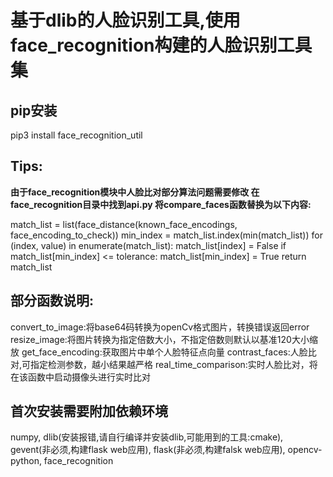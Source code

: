 # 基于dlib的人脸识别工具,使用face_recognition构建的人脸识别工具集

## pip安装
pip3 install face_recognition_util

## Tips:
**由于face_recognition模块中人脸比对部分算法问题需要修改
在face_recognition目录中找到api.py
将compare_faces函数替换为以下内容:**

match_list = list(face_distance(known_face_encodings, face_encoding_to_check))
min_index = match_list.index(min(match_list))
for (index, value) in enumerate(match_list):
    match_list[index] = False
if match_list[min_index] <= tolerance:
    match_list[min_index] = True
return match_list

## 部分函数说明:
convert_to_image:将base64码转换为openCv格式图片，转换错误返回error
resize_image:将图片转换为指定倍数大小，不指定倍数则默认以基准120大小缩放
get_face_encoding:获取图片中单个人脸特征点向量
contrast_faces:人脸比对,可指定检测参数，越小结果越严格
real_time_comparison:实时人脸比对，将在该函数中启动摄像头进行实时比对

## 首次安装需要附加依赖环境

numpy,
dlib(安装报错,请自行编译并安装dlib,可能用到的工具:cmake),
gevent(非必须,构建flask web应用),
flask(非必须,构建falsk web应用),
opencv-python,
face_recognition